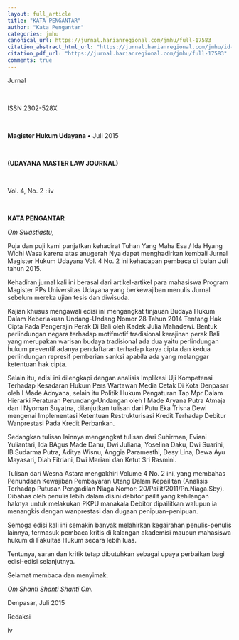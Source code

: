 ```yaml
---
layout: full_article
title: "KATA PENGANTAR"
author: "Kata Pengantar"
categories: jmhu
canonical_url: https://jurnal.harianregional.com/jmhu/full-17583 
citation_abstract_html_url: "https://jurnal.harianregional.com/jmhu/id-17583"
citation_pdf_url: "https://jurnal.harianregional.com/jmhu/full-17583"  
comments: true
---
```


<div>
<p><span class="font2">Jurnal</span></p>
</div><br clear="all">
<div>
<p><span class="font0">ISSN 2302-528X</span></p>
</div><br clear="all">
<div>
<p><span class="font2" style="font-weight:bold;">Magister Hukum Udayana </span><span class="font3">• Juli 2015</span></p>
</div><br clear="all">
<div>
<p><span class="font1" style="font-weight:bold;">(UDAYANA MASTER LAW JOURNAL)</span></p>
</div><br clear="all">
<div>
<p><span class="font4">Vol. 4, No. 2 : iv</span></p>
</div><br clear="all">
<p><span class="font5" style="font-weight:bold;">KATA PENGANTAR</span></p>
<p><span class="font5" style="font-style:italic;">Om Swastiastu,</span></p>
<p><span class="font5">Puja dan puji kami panjatkan kehadirat Tuhan Yang Maha Esa / Ida Hyang Widhi Wasa karena atas anugerah Nya dapat menghadirkan kembali Jurnal Magister Hukum Udayana Vol. 4 No. 2 ini kehadapan pembaca di bulan Juli tahun 2015.</span></p>
<p><span class="font5">Kehadiran jurnal kali ini berasal dari artikel-artikel para mahasiswa Program Magister PPs Universitas Udayana yang berkewajiban menulis Jurnal sebelum mereka ujian tesis dan diwisuda.</span></p>
<p><span class="font5">Kajian khusus mengawali edisi ini mengangkat tinjauan Budaya Hukum Dalam Keberlakuan Undang-Undang Nomor 28 Tahun 2014 Tentang Hak Cipta Pada Pengerajin Perak Di Bali oleh Kadek Julia Mahadewi. Bentuk perlindungan negara terhadap motifmotif tradisional kerajinan perak Bali yang merupakan warisan budaya tradisional ada dua yaitu perlindungan hukum preventif adanya pendaftaran terhadap karya cipta dan kedua perlindungan represif pemberian sanksi apabila ada yang melanggar ketentuan hak cipta.</span></p>
<p><span class="font5">Selain itu, edisi ini dilengkapi dengan analisis Implikasi Uji Kompetensi Terhadap Kesadaran Hukum Pers Wartawan Media Cetak Di Kota Denpasar oleh I Made Adnyana, selain itu Politik Hukum Pengaturan Tap Mpr Dalam Hierarki Peraturan Perundang-Undangan oleh I Made Aryana Putra Atmaja dan I Nyoman Suyatna, dilanjutkan tulisan dari Putu Eka Trisna Dewi mengenai Implementasi Ketentuan Restrukturisasi Kredit Terhadap Debitur Wanprestasi Pada Kredit Perbankan.</span></p>
<p><span class="font5">Sedangkan tulisan lainnya mengangkat tulisan dari Suhirman, Eviani Yuliantari, Ida BAgus Made Danu, Dwi Juliana, Yoselina Daku, Dwi Suarini, IB Sudarma Putra, Aditya Wisnu, Anggia Paramesthi, Desy Lina, Dewa Ayu Mayasari, Diah Fitriani, Dwi Mariani dan Ketut Sri Rasmini.</span></p>
<p><span class="font5">Tulisan dari Wesna Astara mengakhiri Volume 4 No. 2 ini, yang membahas Penundaan Kewajiban Pembayaran Utang Dalam Kepailitan (Analisis Terhadap Putusan Pengadilan Niaga Nomor: 20/Pailit/2011/Pn.Niaga.Sby). Dibahas oleh penulis lebih dalam disini debitor pailit yang kehilangan haknya untuk melakukan PKPU manakala Debitor dipailitkan walupun ia menangkis dengan wanprestasi dan dugaan penipuan-penipuan.</span></p>
<p><span class="font5">Semoga edisi kali ini semakin banyak melahirkan kegairahan penulis-penulis lainnya, termasuk pembaca kritis di kalangan akademisi maupun mahasiswa hukum di Fakultas Hukum secara lebih luas.</span></p>
<p><span class="font5">Tentunya, saran dan kritik tetap dibutuhkan sebagai upaya perbaikan bagi edisi-edisi selanjutnya.</span></p>
<p><span class="font5">Selamat membaca dan menyimak.</span></p>
<p><span class="font5" style="font-style:italic;">Om Shanti Shanti Shanti Om.</span></p>
<p><span class="font5">Denpasar, Juli 2015</span></p>
<p><span class="font5">Redaksi</span></p>
<p><span class="font4">iv</span></p>